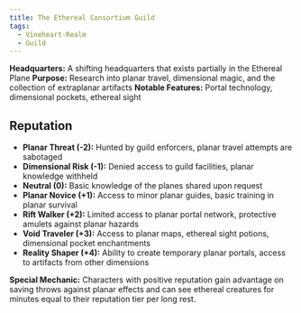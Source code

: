 ```yaml
---
title: The Ethereal Consortium Guild
tags:
  - Vineheart-Realm
  - Guild
---
```



**Headquarters:** A shifting headquarters that exists partially in the Ethereal Plane 
**Purpose:** Research into planar travel, dimensional magic, and the collection of extraplanar artifacts 
**Notable Features:** Portal technology, dimensional pockets, ethereal sight

## Reputation

- **Planar Threat (-2):** Hunted by guild enforcers, planar travel attempts are sabotaged
- **Dimensional Risk (-1):** Denied access to guild facilities, planar knowledge withheld
- **Neutral (0):** Basic knowledge of the planes shared upon request
- **Planar Novice (+1):** Access to minor planar guides, basic training in planar survival
- **Rift Walker (+2):** Limited access to planar portal network, protective amulets against planar hazards
- **Void Traveler (+3):** Access to planar maps, ethereal sight potions, dimensional pocket enchantments
- **Reality Shaper (+4):** Ability to create temporary planar portals, access to artifacts from other dimensions

**Special Mechanic:** Characters with positive reputation gain advantage on saving throws against planar effects and can see ethereal creatures for minutes equal to their reputation tier per long rest.